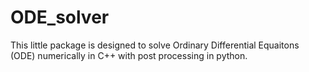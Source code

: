 # ODE_solver
This little package is designed to solve Ordinary Differential Equaitons (ODE) numerically in C++ with post processing in python. 
